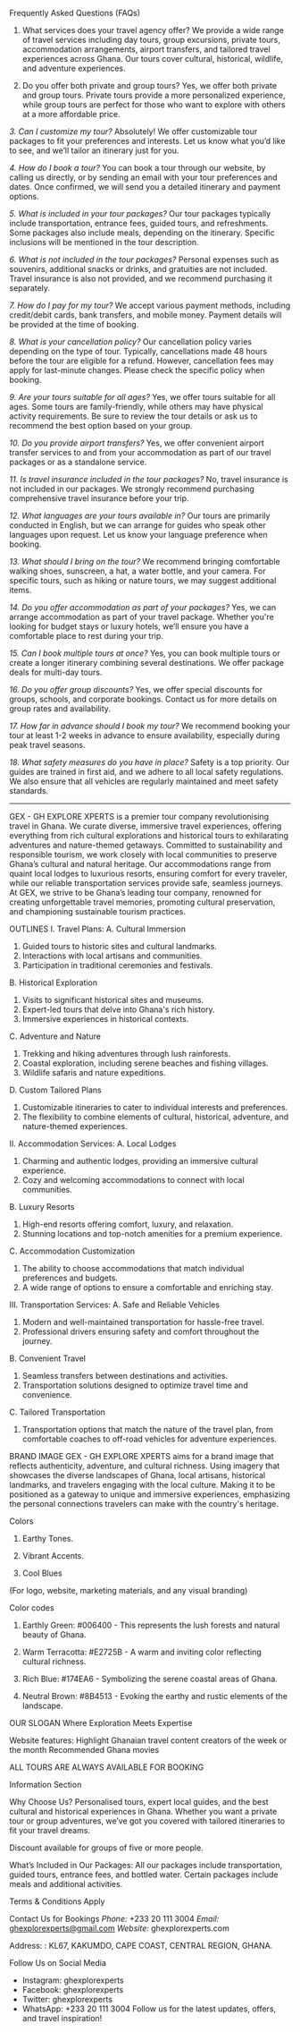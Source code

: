 Frequently Asked Questions (FAQs)

1. What services does your travel agency offer?
   We provide a wide range of travel services including day tours, group excursions, private tours, accommodation arrangements, airport transfers, and tailored travel experiences across Ghana. Our tours cover cultural, historical, wildlife, and adventure experiences.

2. Do you offer both private and group tours?
   Yes, we offer both private and group tours. Private tours provide a more personalized experience, while group tours are perfect for those who want to explore with others at a more affordable price.

_3. Can I customize my tour?_
Absolutely! We offer customizable tour packages to fit your preferences and interests. Let us know what you’d like to see, and we’ll tailor an itinerary just for you.

_4. How do I book a tour?_
You can book a tour through our website, by calling us directly, or by sending an email with your tour preferences and dates. Once confirmed, we will send you a detailed itinerary and payment options.

_5. What is included in your tour packages?_
Our tour packages typically include transportation, entrance fees, guided tours, and refreshments. Some packages also include meals, depending on the itinerary. Specific inclusions will be mentioned in the tour description.

_6. What is not included in the tour packages?_
Personal expenses such as souvenirs, additional snacks or drinks, and gratuities are not included. Travel insurance is also not provided, and we recommend purchasing it separately.

_7. How do I pay for my tour?_
We accept various payment methods, including credit/debit cards, bank transfers, and mobile money. Payment details will be provided at the time of booking.

_8. What is your cancellation policy?_
Our cancellation policy varies depending on the type of tour. Typically, cancellations made 48 hours before the tour are eligible for a refund. However, cancellation fees may apply for last-minute changes. Please check the specific policy when booking.

_9. Are your tours suitable for all ages?_
Yes, we offer tours suitable for all ages. Some tours are family-friendly, while others may have physical activity requirements. Be sure to review the tour details or ask us to recommend the best option based on your group.

_10. Do you provide airport transfers?_
Yes, we offer convenient airport transfer services to and from your accommodation as part of our travel packages or as a standalone service.

_11. Is travel insurance included in the tour packages?_
No, travel insurance is not included in our packages. We strongly recommend purchasing comprehensive travel insurance before your trip.

_12. What languages are your tours available in?_
Our tours are primarily conducted in English, but we can arrange for guides who speak other languages upon request. Let us know your language preference when booking.

_13. What should I bring on the tour?_
We recommend bringing comfortable walking shoes, sunscreen, a hat, a water bottle, and your camera. For specific tours, such as hiking or nature tours, we may suggest additional items.

_14. Do you offer accommodation as part of your packages?_
Yes, we can arrange accommodation as part of your travel package. Whether you're looking for budget stays or luxury hotels, we’ll ensure you have a comfortable place to rest during your trip.

_15. Can I book multiple tours at once?_
Yes, you can book multiple tours or create a longer itinerary combining several destinations. We offer package deals for multi-day tours.

_16. Do you offer group discounts?_
Yes, we offer special discounts for groups, schools, and corporate bookings. Contact us for more details on group rates and availability.

_17. How far in advance should I book my tour?_
We recommend booking your tour at least 1-2 weeks in advance to ensure availability, especially during peak travel seasons.

_18. What safety measures do you have in place?_
Safety is a top priority. Our guides are trained in first aid, and we adhere to all local safety regulations. We also ensure that all vehicles are regularly maintained and meet safety standards.

---

GEX - GH EXPLORE XPERTS is a premier tour company revolutionising travel in Ghana. We curate diverse, immersive travel experiences, offering everything from rich cultural explorations and historical tours to exhilarating adventures and nature-themed getaways. Committed to sustainability and responsible tourism, we work closely with local communities to preserve Ghana’s cultural and natural heritage. Our accommodations range from quaint local lodges to luxurious resorts, ensuring comfort for every traveler, while our reliable transportation services provide safe, seamless journeys. At GEX, we strive to be Ghana’s leading tour company, renowned for creating unforgettable travel memories, promoting cultural preservation, and championing sustainable tourism practices.

OUTLINES
I. Travel Plans:
A. Cultural Immersion

1. Guided tours to historic sites and cultural landmarks.
2. Interactions with local artisans and communities.
3. Participation in traditional ceremonies and festivals.

B. Historical Exploration

1. Visits to significant historical sites and museums.
2. Expert-led tours that delve into Ghana's rich history.
3. Immersive experiences in historical contexts.

C. Adventure and Nature

1. Trekking and hiking adventures through lush rainforests.
2. Coastal exploration, including serene beaches and fishing villages.
3. Wildlife safaris and nature expeditions.

D. Custom Tailored Plans

1. Customizable itineraries to cater to individual interests and preferences.
2. The flexibility to combine elements of cultural, historical, adventure, and nature-themed experiences.

II. Accommodation Services:
A. Local Lodges

1. Charming and authentic lodges, providing an immersive cultural experience.
2. Cozy and welcoming accommodations to connect with local communities.

B. Luxury Resorts

1.  High-end resorts offering comfort, luxury, and relaxation.
2.  Stunning locations and top-notch amenities for a premium experience.

C. Accommodation Customization

1. The ability to choose accommodations that match individual preferences and budgets.
2. A wide range of options to ensure a comfortable and enriching stay.

III. Transportation Services:
A. Safe and Reliable Vehicles

1. Modern and well-maintained transportation for hassle-free travel.
2. Professional drivers ensuring safety and comfort throughout the journey.

B. Convenient Travel

1. Seamless transfers between destinations and activities.
2. Transportation solutions designed to optimize travel time and convenience.

C. Tailored Transportation

1. Transportation options that match the nature of the travel plan, from comfortable coaches to off-road vehicles for adventure experiences.

BRAND IMAGE
GEX - GH EXPLORE XPERTS aims for a brand image that reflects authenticity, adventure, and cultural richness. Using imagery that showcases the diverse landscapes of Ghana, local artisans, historical landmarks, and travelers engaging with the local culture. Making it to be positioned as a gateway to unique and immersive experiences, emphasizing the personal connections travelers can make with the country's heritage.

Colors

1. Earthy Tones.

2. Vibrant Accents.

3. Cool Blues

(For logo, website, marketing materials, and any visual branding)

Color codes

1. Earthly Green: #006400 - This represents the lush forests and natural beauty of Ghana.

2. Warm Terracotta: #E2725B - A warm and inviting color reflecting cultural richness.

3. Rich Blue: #174EA6 - Symbolizing the serene coastal areas of Ghana.

4. Neutral Brown: #8B4513 - Evoking the earthy and rustic elements of the landscape.

OUR SLOGAN
Where Exploration Meets Expertise

Website features:
Highlight Ghanaian travel content creators of the week or the month
Recommended Ghana movies

ALL TOURS ARE ALWAYS AVAILABLE FOR BOOKING

Information Section

Why Choose Us?
Personalised tours, expert local guides, and the best cultural and historical experiences in Ghana. Whether you want a private tour or group adventures, we’ve got you covered with tailored itineraries to fit your travel dreams.

Discount available for groups of five or more people.

What’s Included in Our Packages:
All our packages include transportation, guided tours, entrance fees, and bottled water. Certain packages include meals and additional activities.

Terms & Conditions Apply

Contact Us for Bookings
_Phone:_ +233 20 111 3004
_Email:_ ghexplorexperts@gmail.com
_Website:_ ghexplorexperts.com

Address: : KL67, KAKUMDO, CAPE COAST,
CENTRAL REGION, GHANA.

Follow Us on Social Media

- Instagram: ghexplorexperts
- Facebook: ghexplorexperts
- Twitter: ghexplorexperts
- WhatsApp: +233 20 111 3004
  Follow us for the latest updates, offers, and travel inspiration!
